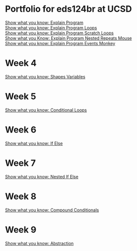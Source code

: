# Portfolio for eds124br at UCSD
[Show what you know: Explain Program](https://youtu.be/jmfJQ1qT-1s)<br>
[Show what you know: Explain Program Loops](https://www.youtube.com/watch?v=VFdwm4OYlcI)<br>
[Show what you know: Explain Program Scratch Loops](https://youtu.be/XxCXNO2hQDY)<br>
[Show what you Know: Explain Program Nested Repeats Mouse](https://youtu.be/iYySejJrir8)<br>
[Show what you know: Explain Program Events Monkey](https://youtu.be/23IM8vcHfr8)<br>
# Week 4
[Show what you know: Shapes Variables](https://www.youtube.com/watch?v=sprCJ3QNKtM)<br>

# Week 5
[Show what you know: Conditional Loops](https://youtu.be/bLi6s7L1SKA)<br>

# Week 6
[Show what you know: If Else](https://www.youtube.com/watch?v=sE_UyYv6WM0)<br>

# Week 7
[Show what you know: Nested If Else](https://youtu.be/Ms1Rc4aC0Lg)<br>

# Week 8
[Show what you know: Compound Conditionals](https://youtu.be/khFqky9AV-Q)<br>

# Week 9
[Show what you know: Abstraction](https://youtu.be/VBpqNeS_3Y8)<br>
